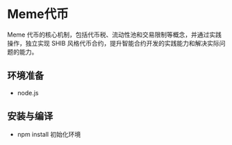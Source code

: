 # Meme代币
Meme 代币的核心机制，包括代币税、流动性池和交易限制等概念，并通过实践操作，独立实现 SHIB 风格代币合约，提升智能合约开发的实践能力和解决实际问题的能力。
## 环境准备
- node.js
## 安装与编译
- npm install 初始化环境

